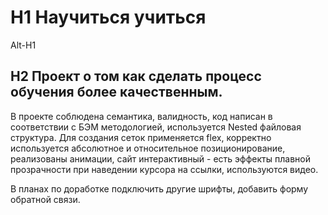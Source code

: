 # H1 Научиться учиться
Alt-H1
## H2 Проект о том как сделать процесс обучения более качественным.

В проекте соблюдена семантика, валидность, код написан в соответствии с БЭМ методологией, используется Nested файловая структура. Для создания сеток применяется flex, корректно используется абсолютное и относительное позиционирование, реализованы анимации, сайт интерактивный - есть эффекты плавной прозрачности при наведении курсора на ссылки, используются видео.

В планах по доработке подключить другие шрифты, добавить форму обратной связи.